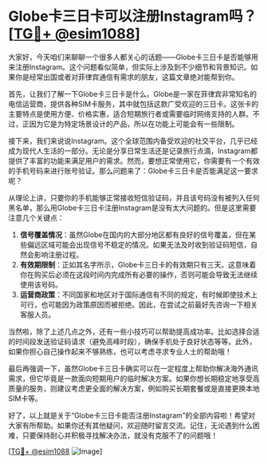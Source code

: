 # Globe卡三日卡可以注册Instagram吗？[[TG💪+ @esim1088](https://t.me/s/esim1088)]

大家好，今天咱们来聊聊一个很多人都关心的话题——Globe卡三日卡是否能够用来注册Instagram。这个问题看似简单，但实际上涉及到不少细节和背景知识。如果你是经常出国或者对菲律宾通信有需求的朋友，这篇文章绝对能帮到你。

首先，让我们了解一下Globe卡三日卡是什么。Globe是一家在菲律宾非常知名的电信运营商，提供各种SIM卡服务，其中就包括这款广受欢迎的三日卡。这张卡的主要特点是使用方便、价格实惠，适合短期旅行者或需要临时网络支持的人群。不过，正因为它是为特定场景设计的产品，所以在功能上可能会有一些限制。

接下来，我们来说说Instagram。这个全球范围内备受欢迎的社交平台，几乎已经成为现代人生活的一部分。无论是分享日常生活还是记录旅行点滴，Instagram都提供了丰富的功能来满足用户的需求。然而，要想正常使用它，你需要有一个有效的手机号码来进行账号验证。那么问题来了：Globe卡三日卡是否能满足这一要求呢？

从理论上讲，只要你的手机能够正常接收短信验证码，并且该号码没有被列入任何黑名单，那么用Globe卡三日卡注册Instagram是没有太大问题的。但是这里需要注意几个关键点：

1. **信号覆盖情况**：虽然Globe在国内的大部分地区都有良好的信号覆盖，但在某些偏远区域可能会出现信号不稳定的情况。如果无法及时收到验证码短信，自然会影响注册过程。
2. **有效期限制**：正如其名字所示，Globe卡三日卡的有效期只有三天。这意味着你在购买后必须在这段时间内完成所有必要的操作，否则可能会导致无法继续使用该号码。
3. **运营商政策**：不同国家和地区对于国际通信有不同的规定，有时候即使技术上可行，也可能因为政策原因而被拒绝。因此，在尝试之前最好先咨询一下相关客服人员。

当然啦，除了上述几点之外，还有一些小技巧可以帮助提高成功率。比如选择合适的时间段发送验证码请求（避免高峰时段），确保手机处于良好状态等等。此外，如果你担心自己操作起来不够熟练，也可以考虑寻求专业人士的帮助哦！

最后再强调一下，虽然Globe卡三日卡确实可以在一定程度上帮助你解决海外通讯需求，但它毕竟是一款面向短期用户的临时解决方案。如果你想长期稳定地享受高质量的服务，则建议考虑更全面的解决方案，例如购买长期套餐或是直接更换本地SIM卡等。

好了，以上就是关于“Globe卡三日卡能否注册Instagram”的全部内容啦！希望对大家有所帮助。如果你还有其他疑问，欢迎随时留言交流。记住，无论遇到什么困难，只要保持耐心并积极寻找解决办法，就没有克服不了的问题哦！

[[TG💪+ @esim1088](https://t.me/s/esim1088) ![Image](https://i.postimg.cc/4NQfJmqS/Snipaste-2025-05-13-00-14-12.png)]